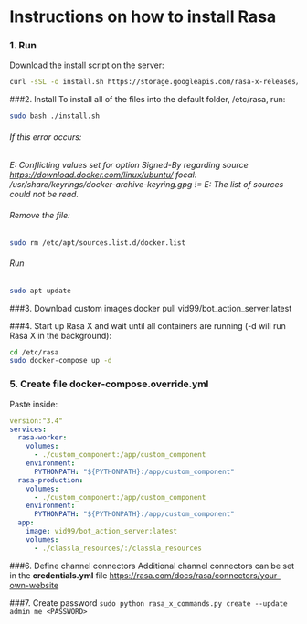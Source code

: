 # Instructions on how to install Rasa

### 1. Run
Download the install script on the server:
```bash
curl -sSL -o install.sh https://storage.googleapis.com/rasa-x-releases/0.40.1/install.sh
```

###2. Install
To install all of the files into the default folder, /etc/rasa, run:
```bash
sudo bash ./install.sh
```

###### If this error occurs: 
*E: Conflicting values set for option Signed-By regarding source https://download.docker.com/linux/ubuntu/ focal: /usr/share/keyrings/docker-archive-keyring.gpg != 
E: The list of sources could not be read.*

###### Remove the file: 
```bash
sudo rm /etc/apt/sources.list.d/docker.list
```

###### Run
```bash
sudo apt update
```

###3. Download custom images
docker pull vid99/bot_action_server:latest

###4. Start up Rasa X and wait until all containers are running 
(-d will run Rasa X in the background):
```bash
cd /etc/rasa
sudo docker-compose up -d
```

### 5. Create file  docker-compose.override.yml
Paste inside:
```yaml
version:"3.4"
services:
  rasa-worker:
    volumes:
      - ./custom_component:/app/custom_component
    environment:
      PYTHONPATH: "${PYTHONPATH}:/app/custom_component"
  rasa-production:
    volumes:
      - ./custom_component:/app/custom_component
    environment:
      PYTHONPATH: "${PYTHONPATH}:/app/custom_component"
  app:
    image: vid99/bot_action_server:latest
    volumes:
      - ./classla_resources/:/classla_resources
```

###6. Define channel connectors
Additional channel connectors can be set in the **credentials.yml** file
https://rasa.com/docs/rasa/connectors/your-own-website

###7. Create password
`sudo python rasa_x_commands.py create --update admin me <PASSWORD>`
